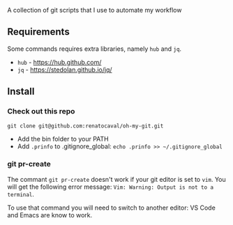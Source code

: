 A collection of git scripts that I use to automate my workflow

## Requirements

Some commands requires extra libraries, namely `hub` and `jq`. 

* `hub`  - https://hub.github.com/
* `jq` - https://stedolan.github.io/jq/

## Install

### Check out this repo

```
git clone git@github.com:renatocaval/oh-my-git.git
```

* Add the bin folder to your PATH
* Add `.prinfo` to .gitignore_global: `echo .prinfo >> ~/.gitignore_global`


### git pr-create

The commant `git pr-create` doesn't work if your git editor is set to `vim`. You will get the following error message: `Vim: Warning: Output is not to a terminal`. 

To use that command you will need to switch to another editor: VS Code and Emacs are know to work.